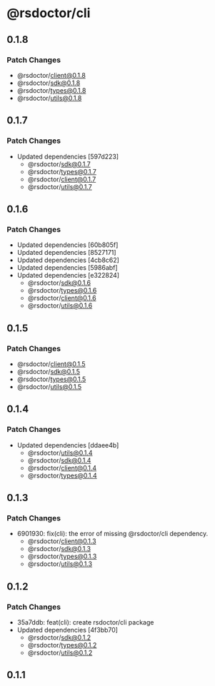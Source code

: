 # @rsdoctor/cli

## 0.1.8

### Patch Changes

- @rsdoctor/client@0.1.8
- @rsdoctor/sdk@0.1.8
- @rsdoctor/types@0.1.8
- @rsdoctor/utils@0.1.8

## 0.1.7

### Patch Changes

- Updated dependencies [597d223]
  - @rsdoctor/sdk@0.1.7
  - @rsdoctor/types@0.1.7
  - @rsdoctor/client@0.1.7
  - @rsdoctor/utils@0.1.7

## 0.1.6

### Patch Changes

- Updated dependencies [60b805f]
- Updated dependencies [8527171]
- Updated dependencies [4cb8c62]
- Updated dependencies [5986abf]
- Updated dependencies [e322824]
  - @rsdoctor/sdk@0.1.6
  - @rsdoctor/types@0.1.6
  - @rsdoctor/client@0.1.6
  - @rsdoctor/utils@0.1.6

## 0.1.5

### Patch Changes

- @rsdoctor/client@0.1.5
- @rsdoctor/sdk@0.1.5
- @rsdoctor/types@0.1.5
- @rsdoctor/utils@0.1.5

## 0.1.4

### Patch Changes

- Updated dependencies [ddaee4b]
  - @rsdoctor/utils@0.1.4
  - @rsdoctor/sdk@0.1.4
  - @rsdoctor/client@0.1.4
  - @rsdoctor/types@0.1.4

## 0.1.3

### Patch Changes

- 6901930: fix(cli): the error of missing @rsdoctor/cli dependency.
  - @rsdoctor/client@0.1.3
  - @rsdoctor/sdk@0.1.3
  - @rsdoctor/types@0.1.3
  - @rsdoctor/utils@0.1.3

## 0.1.2

### Patch Changes

- 35a7ddb: feat(cli): create rsdoctor/cli package
- Updated dependencies [4f3bb70]
  - @rsdoctor/sdk@0.1.2
  - @rsdoctor/types@0.1.2
  - @rsdoctor/utils@0.1.2

## 0.1.1

